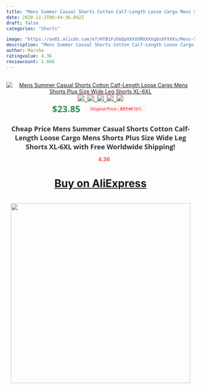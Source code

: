 ```yaml
---
title: "Mens Summer Casual Shorts Cotton Calf-Length Loose Cargo Mens Shorts Plus Size Wide Leg Shorts XL-6XL"
date: 2020-11-2T08:44:36.892Z
draft: false
categories: "Shorts"

image: "https://ae01.alicdn.com/kf/HTB1FuhGQpXXXXXMXXXXq6xXFXXXs/Mens-Summer-Casual-Shorts-Cotton-Calf-Length-Loose-Cargo-Mens-Shorts-Plus-Size-Wide-Leg-Shorts.jpg"
description: "Mens Summer Casual Shorts Cotton Calf-Length Loose Cargo Mens Shorts Plus Size Wide Leg Shorts XL-6XL"
author: Marsha
ratingvalue: 4.36
reviewcount: 1.666
---
```

<br>
<div style="text-align: center;">
<a href="https://s.click.aliexpress.com/e/_A1izSV" target="_blank" rel="nofollow noopener noreferrer"><img alt="Mens Summer Casual Shorts Cotton Calf-Length Loose Cargo Mens Shorts Plus Size Wide Leg Shorts XL-6XL" class="magnifier-image" src="https://ae01.alicdn.com/kf/HTB1FuhGQpXXXXXMXXXXq6xXFXXXs/Mens-Summer-Casual-Shorts-Cotton-Calf-Length-Loose-Cargo-Mens-Shorts-Plus-Size-Wide-Leg-Shorts.jpg_640x640.jpg">
<br>
<img style="border:1px solid salmon" src="https://ae01.alicdn.com/kf/HTB1FuhGQpXXXXXMXXXXq6xXFXXXs/Mens-Summer-Casual-Shorts-Cotton-Calf-Length-Loose-Cargo-Mens-Shorts-Plus-Size-Wide-Leg-Shorts.jpg_120x120.jpg">&nbsp;&nbsp;<img style="border:1px solid salmon" src="https://ae01.alicdn.com/kf/HTB1v670QXXXXXbwapXXq6xXFXXXj/Mens-Summer-Casual-Shorts-Cotton-Calf-Length-Loose-Cargo-Mens-Shorts-Plus-Size-Wide-Leg-Shorts.jpg_120x120.jpg">&nbsp;&nbsp;<img style="border:1px solid salmon" src="_120x120.jpg">&nbsp;&nbsp;<img style="border:1px solid salmon" src="_120x120.jpg">&nbsp;&nbsp;<img style="border:1px solid salmon" src="https://ae01.alicdn.com/kf/HTB10aFDQpXXXXbrXXXXq6xXFXXXG/Mens-Summer-Casual-Shorts-Cotton-Calf-Length-Loose-Cargo-Mens-Shorts-Plus-Size-Wide-Leg-Shorts.jpg_120x120.jpg"></a></div><br0>
<div style="text-align: center;"><span style="background-color: white; border: 0px; box-sizing: border-box; color: seagreen; display: inline-block; font-family: &quot;open sans&quot; , &quot;arial&quot; , &quot;helvetica&quot; , sans-serif , &quot;heiti&quot;; font-size: 24px; font-stretch: inherit; font-weight: 700; line-height: inherit; margin: 0px 10px 0px 0px; padding: 0px; vertical-align: middle;">$23.85 </span>
<span style="background: rgb(255 , 241 , 241); border-radius: 3px; border: 0px; box-sizing: border-box; color: #ff4747; display: inline-block; font-family: inherit; font-size: 12px; font-stretch: inherit; font-style: inherit; font-variant: inherit; font-weight: 600; line-height: inherit; margin: 0px; padding: 2px 5px; transform: scale(0.9); vertical-align: middle;">Original Price : <b style="text-decoration: line-through;">$27.41 </b> 13%&nbsp;&nbsp;</span></div>
<h1 style="color: #333333; display: inline-block; font-family: &quot;open sans&quot; , &quot;arial&quot; , &quot;helvetica&quot; , sans-serif , &quot;heiti&quot;; font-size: 18px; font-stretch: inherit; font-weight: 700; text-align: center;">Cheap Price Mens Summer Casual Shorts Cotton Calf-Length Loose Cargo Mens Shorts Plus Size Wide Leg Shorts XL-6XL with Free Worldwide Shipping!</h1>
<div style="color: #ff4747; text-align: center;">
<img src="https://4.bp.blogspot.com/-M0ZcTcb-5uY/XleCXlxnR4I/AAAAAAAAAEc/OrjgMkXV1oMQFaCRZj5HQwOCBcu3w1FegCPcBGAYYCw/s1600/star.png" style="height: 15px;">&nbsp;<b>4.36</b></div>
<div class="button_cont" align="center"><a class="buynow_a" href="https://s.click.aliexpress.com/e/_A1izSV" target="_blank" rel="nofollow noopener noreferrer"><H1>Buy on AliExpress</H1></a></div><br>
<div class="separator" style="clear: both; text-align: center;">
<img src="https://lh3.googleusercontent.com/-pTy5HemUv9M/XlePHvY0dAI/AAAAAAAAAE4/0nX5iRUoIWY8eMW9Dpxeirr157OZliDIgCLcBGAsYHQ/s1600/badge.gif" width="480">
</div>
